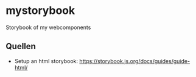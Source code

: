 # mystorybook
Storybook of my webcomponents

## Quellen
* Setup an html storybook: https://storybook.js.org/docs/guides/guide-html/
